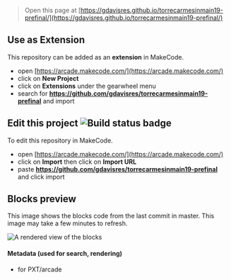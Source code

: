  


> Open this page at [https://gdavisres.github.io/torrecarmesinmain19-prefinal/](https://gdavisres.github.io/torrecarmesinmain19-prefinal/)

## Use as Extension

This repository can be added as an **extension** in MakeCode.

* open [https://arcade.makecode.com/](https://arcade.makecode.com/)
* click on **New Project**
* click on **Extensions** under the gearwheel menu
* search for **https://github.com/gdavisres/torrecarmesinmain19-prefinal** and import

## Edit this project ![Build status badge](https://github.com/gdavisres/torrecarmesinmain19-prefinal/workflows/MakeCode/badge.svg)

To edit this repository in MakeCode.

* open [https://arcade.makecode.com/](https://arcade.makecode.com/)
* click on **Import** then click on **Import URL**
* paste **https://github.com/gdavisres/torrecarmesinmain19-prefinal** and click import

## Blocks preview

This image shows the blocks code from the last commit in master.
This image may take a few minutes to refresh.

![A rendered view of the blocks](https://github.com/gdavisres/torrecarmesinmain19-prefinal/raw/master/.github/makecode/blocks.png)

#### Metadata (used for search, rendering)

* for PXT/arcade
<script src="https://makecode.com/gh-pages-embed.js"></script><script>makeCodeRender("{{ site.makecode.home_url }}", "{{ site.github.owner_name }}/{{ site.github.repository_name }}");</script>
